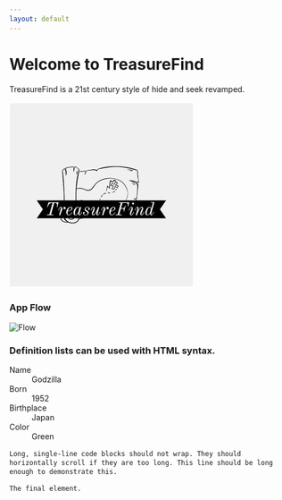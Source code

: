 ```yaml
---
layout: default
---
```


# Welcome to TreasureFind

TreasureFind is a 21st century style of hide and seek revamped.

![Logo](https://github.com/eddyspaghette/TreasureFind/blob/gh-pages/tf_logo.JPG)


### App Flow
![Flow](https://guides.github.com/activities/hello-world/branching.png)


### Definition lists can be used with HTML syntax.

<dl>
<dt>Name</dt>
<dd>Godzilla</dd>
<dt>Born</dt>
<dd>1952</dd>
<dt>Birthplace</dt>
<dd>Japan</dd>
<dt>Color</dt>
<dd>Green</dd>
</dl>

```
Long, single-line code blocks should not wrap. They should horizontally scroll if they are too long. This line should be long enough to demonstrate this.
```

```
The final element.
```

